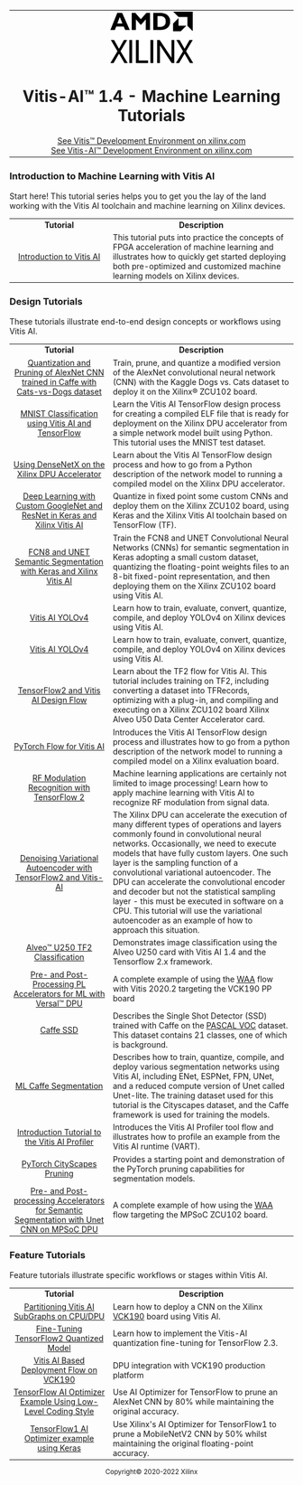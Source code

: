 ﻿<table class="sphinxhide">
 <tr width="100%">
    <td align="center"><img src="https://raw.githubusercontent.com/Xilinx/Image-Collateral/main/xilinx-logo.png" width="30%"/><h1>Vitis-AI™ 1.4 - Machine Learning Tutorials</h1>
    <a href="https://www.xilinx.com/products/design-tools/vitis.html">See Vitis™ Development Environment on xilinx.com</br></a>
    <a href="https://www.xilinx.com/products/design-tools/vitis/vitis-ai.html">See Vitis-AI™ Development Environment on xilinx.com</a>
    </td>
 </tr>
</table>

### Introduction to Machine Learning with Vitis AI

Start here! This tutorial series helps you to get you the lay of the land working with the Vitis AI toolchain and machine learning on Xilinx devices.

 <table style="width:100%">
 <tr>
 <td width="35%" align="center"><b>Tutorial</b>
 <td width="65%" align="center"><b>Description</b>
 </tr>
 <tr>
 <td align="center"><a href="./Introduction/README.md">Introduction to Vitis AI</a></td>
 <td>This tutorial puts into practice the concepts of FPGA acceleration of machine learning and illustrates how to quickly get started deploying both pre-optimized and customized machine learning models on Xilinx devices.</td>
 </tr>
 </table>

### Design Tutorials

These tutorials illustrate end-to-end design concepts or workflows using Vitis AI.

 <table style="width:100%">
 <tr>
 <td width="35%" align="center"><b>Tutorial</b>
 <td width="65%" align="center"><b>Description</b>
 </tr>
 <tr>
 <td align="center">
   <a href="./Design_Tutorials/01-caffe_cats_vs_dogs/README.md">Quantization and Pruning of AlexNet CNN trained in Caffe with Cats-vs-Dogs dataset</a>
 </td>
 <td>Train, prune, and quantize a modified version of the AlexNet convolutional neural network (CNN) with the Kaggle Dogs vs. Cats dataset to deploy it on the Xilinx® ZCU102 board.</td>
 </tr>
 <tr>
 <td align="center">
   <a href="./Design_Tutorials/02-MNIST_classification_tf/README.md">MNIST Classification using Vitis AI and TensorFlow</a>
 </td>
 <td>Learn the Vitis AI TensorFlow design process for creating a compiled ELF file that is ready for deployment on the Xilinx DPU accelerator from a simple network model built using Python. This tutorial uses the MNIST test dataset.</td>
 </tr>
 <tr>
 <td align="center">
   <a href="./Design_Tutorials/03-using_densenetx/README.md">Using DenseNetX on the Xilinx DPU Accelerator</a>
 </td>
 <td>Learn about the Vitis AI TensorFlow design process and how to go from a Python description of the network model to running a compiled model on the Xilinx DPU accelerator.</td>
 </tr>
 <tr>
 <td align="center">
   <a href="./Design_Tutorials/04-Keras_GoogleNet_ResNet/README.md">Deep Learning with Custom GoogleNet and ResNet in Keras and Xilinx Vitis AI</a>
 </td>
 <td>Quantize in fixed point some custom CNNs and deploy them on the Xilinx ZCU102 board, using Keras and the Xilinx Vitis AI toolchain based on TensorFlow (TF).</td>
 </tr>
 <tr>
 <td align="center">
   <a href="./Design_Tutorials/05-Keras_FCN8_UNET_segmentation/README.md">FCN8 and UNET Semantic Segmentation with Keras and Xilinx Vitis AI</a>
 </td>
 <td>Train the FCN8 and UNET Convolutional Neural Networks (CNNs) for semantic segmentation in Keras adopting a small custom dataset, quantizing the floating-point weights files to an 8-bit fixed-point representation, and then deploying them on the Xilinx ZCU102 board using Vitis AI.</td>
 </tr>
  <tr>
 <td align="center">
   <a href="./Design_Tutorials/07-yolov4-tutorial/readme.md">Vitis AI YOLOv4</a>
 </td>
 <td>Learn how to train, evaluate, convert, quantize, compile, and deploy YOLOv4 on Xilinx devices using Vitis AI.</td>
 </tr>
 <tr>
  <td align="center">
    <a href="./Design_Tutorials/07-yolov4-tutorial/README.md">Vitis AI YOLOv4</a>
  </td>
  <td>Learn how to train, evaluate, convert, quantize, compile, and deploy YOLOv4 on Xilinx devices using Vitis AI.</td>
  </tr>
 <tr>
  <td align="center">
   <a href="./Design_Tutorials/08-tf2_flow/README.md">TensorFlow2 and Vitis AI Design Flow</a>
 </td>
 <td>Learn about the TF2 flow for Vitis AI. This tutorial includes training on TF2, including converting a dataset into TFRecords, optimizing with a plug-in, and compiling and executing on a Xilinx ZCU102 board Xilinx Alveo U50 Data Center Accelerator card.</td>
 </tr>
 <tr>
  <td align="center">
   <a href="./Design_Tutorials/09-mnist_pyt/README.md">PyTorch Flow for Vitis AI</a>
 </td>
 <td>Introduces the Vitis AI TensorFlow design process and illustrates how to go from a python description of the network model to running a compiled model on a Xilinx evaluation board.
</td>
 </tr>
 <tr>
  <td align="center">
   <a href="./Design_Tutorials/10-RF_modulation_recognition/README.md">RF Modulation Recognition with TensorFlow 2</a>
 </td>
 <td>Machine learning applications are certainly not limited to image processing! Learn how to apply machine learning with Vitis AI to recognize RF modulation from signal data.
</td>
 </tr>
 <tr>
  <td align="center">
   <a href="./Design_Tutorials/11-tf2_var_autoenc/README.md">Denoising Variational Autoencoder with TensorFlow2 and Vitis-AI</a>
 </td>
 <td>The Xilinx DPU can accelerate the execution of many different types of operations and layers commonly found in convolutional neural networks. Occasionally, we need to execute models that have fully custom layers. One such layer is the sampling function of a convolutional variational autoencoder. The DPU can accelerate the convolutional encoder and decoder but not the statistical sampling layer - this must be executed in software on a CPU. This tutorial will use the variational autoencoder as an example of how to approach this situation.
</td>
 </tr>
 <tr>
  <td align="center">
   <a href="./Design_Tutorials/12-Alveo-U250-TF2-Classification/README.md">Alveo&trade; U250 TF2 Classification</a>
 </td>
 <td>Demonstrates image classification using the Alveo U250 card with Vitis AI 1.4 and the Tensorflow 2.x framework.
</td>
 </tr>
 <tr>
  <td align="center">
   <a href="./Design_Tutorials/13-vdpu-pre-post-pl-acc/README.md">Pre- and Post-Processing PL Accelerators for ML with Versal&trade; DPU</a>
 </td>
 <td>A complete example of  using the <a href="https://github.com/Xilinx/Vitis-AI/tree/master/demo/Whole-App-Acceleration">WAA</a> flow with Vitis 2020.2 targeting the VCK190 PP board
</td>
 </tr>
 <tr>
  <td align="center">
   <a href="./Design_Tutorials/14-caffe-ssd-pascal/README.md">Caffe SSD</a>
 </td>
 <td>Describes the Single Shot Detector (SSD) trained with Caffe on the <a href="https://pjreddie.com/projects/pascal-voc-dataset-mirror/">PASCAL VOC</a> dataset. This dataset contains 21 classes, one of which is background.
</td>
 </tr>
 <tr>
  <td align="center">
   <a href="./Design_Tutorials/15-caffe-segmentation-cityscapes/README.md">ML Caffe Segmentation</a>
 </td>
 <td>Describes how to train, quantize, compile, and deploy various segmentation networks using Vitis AI, including ENet, ESPNet, FPN, UNet, and a reduced compute version of Unet called Unet-lite. The training dataset used for this tutorial is the Cityscapes dataset, and the Caffe framework is used for training the models.
</td>
 </tr>
 <tr>
  <td align="center">
   <a href="./Design_Tutorials/16-profiler_introduction/README.md">Introduction Tutorial to the Vitis AI Profiler</a>
 </td>
 <td>Introduces the Vitis AI Profiler tool flow and illustrates how to profile an example from the Vitis AI runtime (VART).
</td>
 </tr>
 <tr>
  <td align="center">
   <a href="./Design_Tutorials/17-PyTorch-CityScapes-Pruning/README.md">PyTorch CityScapes Pruning</a>
 </td>
 <td>Provides a starting point and demonstration of the PyTorch pruning capabilities for segmentation models.
</td>
 </tr>
 <tr>
  <td align="center">
   <a href="./Design_Tutorials/18-mpsocdpu-pre-post-pl-acc/README.md">Pre- and Post-processing Accelerators for Semantic Segmentation with Unet CNN on MPSoC DPU</a>
 </td>
 <td>A complete example of how using the <a href="https://github.com/Xilinx/Vitis-AI/tree/master/demo/Whole-App-Acceleration">WAA</a> flow targeting the MPSoC ZCU102 board.
</td>
 </tr>
</table>


### Feature Tutorials

 Feature tutorials illustrate specific workflows or stages within Vitis AI.

 <table style="width:100%">
 <tr>
 <td width="35%" align="center"><b>Tutorial</b>
 <td width="65%" align="center"><b>Description</b>
 </tr>
  <tr>
 <td align="center"><a href="./Feature_Tutorials/pytorch-subgraphs/README.md">Partitioning Vitis AI SubGraphs on CPU/DPU</a></td>
 <td>Learn how to deploy a CNN on the Xilinx <a href="https://www.xilinx.com/products/boards-and-kits/vck190.html">VCK190</a> board using Vitis AI.</td>
 </tr>
  <tr>
 <td align="center"><a href="./Feature_Tutorials/tf2_quant_fine_tune/README.md">Fine-Tuning TensorFlow2 Quantized Model</a></td>
 <td>Learn how to implement the Vitis-AI quantization fine-tuning for TensorFlow 2.3.</td>
 </tr>
  <tr>
 <td align="center"><a href="./Feature_Tutorials/Vitis-AI-based-Deployment-Flow-on-VCK190/README.md">Vitis AI Based Deployment Flow on VCK190</a></td>
 <td>DPU integration with VCK190 production platform</td>
 </tr>
  <tr>
 <td align="center"><a href="./Feature_Tutorials/04-tensorflow-ai-optimizer/README.md">TensorFlow AI Optimizer Example Using Low-Level Coding Style</a></td>
 <td>Use AI Optimizer for TensorFlow to prune an AlexNet CNN by 80% while maintaining the original accuracy.</td>
 </tr>
 <tr>
  <td align="center">
   <a href="./Feature_Tutorials/05-tf1_keras_optimizer/README.md">TensorFlow1 AI Optimizer example using Keras</a>
 </td>
 <td>Use Xilinx's AI Optimizer for TensorFlow1 to prune a MobileNetV2 CNN by 50% whilst maintaining the original floating-point accuracy.
</td>
 </tr>  </table>


</hr>
<p class="sphinxhide" align="center"><sup>Copyright&copy; 2020-2022 Xilinx</sup></p>
